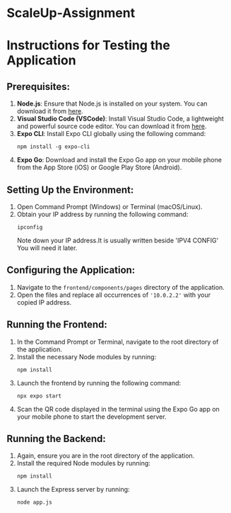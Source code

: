 # ScaleUp-Assignment

# Instructions for Testing the Application

## Prerequisites:
1. **Node.js**: Ensure that Node.js is installed on your system. You can download it from [here](https://nodejs.org/).
2. **Visual Studio Code (VSCode)**: Install Visual Studio Code, a lightweight and powerful source code editor. You can download it from [here](https://code.visualstudio.com/).
3. **Expo CLI**: Install Expo CLI globally using the following command:
   ```
   npm install -g expo-cli
   ```
4. **Expo Go**: Download and install the Expo Go app on your mobile phone from the App Store (iOS) or Google Play Store (Android).

## Setting Up the Environment:
1. Open Command Prompt (Windows) or Terminal (macOS/Linux).
2. Obtain your IP address by running the following command:
   ```
   ipconfig
   ```
   Note down your IP address.It is usually written beside 'IPV4 CONFIG' You will need it later.

## Configuring the Application:
1. Navigate to the `frontend/components/pages` directory of the application.
2. Open the files and replace all occurrences of `'10.0.2.2'` with your copied IP address.

## Running the Frontend:
1. In the Command Prompt or Terminal, navigate to the root directory of the application.
2. Install the necessary Node modules by running:
   ```
   npm install
   ```
3. Launch the frontend by running the following command:
   ```
   npx expo start
   ```
4. Scan the QR code displayed in the terminal using the Expo Go app on your mobile phone to start the development server.

## Running the Backend:
1. Again, ensure you are in the root directory of the application.
2. Install the required Node modules by running:
   ```
   npm install
   ```
3. Launch the Express server by running:
   ```
   node app.js
   ```
